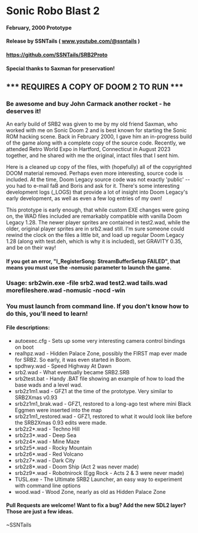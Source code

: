 # Sonic Robo Blast 2
#### February, 2000 Prototype
#### Release by SSNTails ( www.youtube.com/@ssntails )
#### https://github.com/SSNTails/SRB2Proto
#### Special thanks to Saxman for preservation!

## *** REQUIRES A COPY OF DOOM 2 TO RUN ***
### Be awesome and buy John Carmack another rocket - he deserves it!

An early build of SRB2 was given to me by my old friend Saxman, who worked with me on Sonic Doom 2 and is best known for starting the Sonic ROM hacking scene. Back in February 2000, I gave him an in-progress build of the game along with a complete copy of the source code.
Recently, we attended Retro World Expo in Hartford, Connecticut in August 2023 together, and he shared with me the original, intact files that I sent him.

Here is a cleaned up copy of the files, with (hopefully) all of the copyrighted DOOM material removed. Perhaps even more interesting, source code is included. At the time, Doom Legacy source code was not exactly 'public' -- you had to e-mail faB and Boris and ask for it. There's some interesting development logs (_LOGS) that provide a lot of insight into Doom Legacy's early development, as well as even a few log entries of my own!

This prototype is early enough, that while custom EXE changes were going on, the WAD files included are remarkably compatible with vanilla Doom Legacy 1.28. The newer player sprites are contained in test2.wad, while the older, original player sprites are in srb2.wad still. I'm sure someone could rewind the clock on the files a little bit, and load up regular Doom Legacy 1.28 (along with test.deh, which is why it is included), set GRAVITY 0.35, and be on their way!

#### If you get an error, "I_RegisterSong: StreamBufferSetup FAILED", that means you must use the -nomusic parameter to launch the game.

### Usage: srb2win.exe -file srb2.wad test2.wad tails.wad morefileshere.wad -nomusic -nocd -win
### You must launch from command line. If you don't know how to do this, you'll need to learn!

#### File descriptions:
* autoexec.cfg - Sets up some very interesting camera control bindings on boot
* realhpz.wad  - Hidden Palace Zone, possibly the FIRST map ever made for SRB2. So early, it was even started in Boom.
* spdhwy.wad   - Speed Highway At Dawn
* srb2.wad     - What eventually became SRB2.SRB
* srb2test.bat - Handy .BAT file showing an example of how to load the base wads and a level wad.
* srb2z1m1.wad - GFZ1 at the time of the prototype. Very similar to SRB2Xmas v0.93
* srb2z1m1_brak.wad - GFZ1, restored to a long-ago test where mini Black Eggmen were inserted into the map
* srb2z1m1_restored.wad - GFZ1, restored to what it would look like before the SRB2Xmas 0.93 edits were made.
* srb2z2*.wad  - Techno Hill
* srb2z3*.wad  - Deep Sea
* srb2z4*.wad  - Mine Maze
* srb2z5*.wad  - Rocky Mountain
* srb2z6*.wad  - Red Volcano
* srb2z7*.wad  - Dark City
* srb2z8*.wad  - Doom Ship (Act 2 was never made)
* srb2z9*.wad  - Robotnirock (Egg Rock - Acts 2 & 3 were never made)
* TUSL.exe     - The Ultimate SRB2 Launcher, an easy way to experiment with command line options
* wood.wad     - Wood Zone, nearly as old as Hidden Palace Zone

#### Pull Requests are welcome! Want to fix a bug? Add the new SDL2 layer? Those are just a few ideas.


~SSNTails
